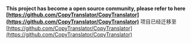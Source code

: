 **This project has become a open source community, please refer to here [https://github.com/CopyTranslator/CopyTranslator](https://github.com/CopyTranslator/CopyTranslator)**
项目已经迁移至[https://github.com/CopyTranslator/CopyTranslator](https://github.com/CopyTranslator/CopyTranslator)
